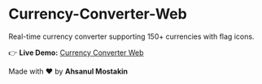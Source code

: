 # Currency-Converter-Web

Real-time currency converter supporting 150+ currencies with flag icons.  

👉 **Live Demo:** [Currency Converter Web](https://ahsanul-mostakin.github.io/Currency-Converter-Web/)  

Made with ❤️ by **Ahsanul Mostakin**
